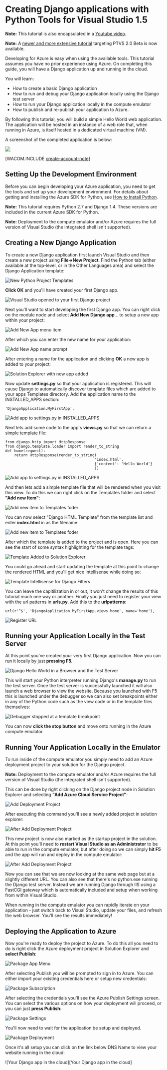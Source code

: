 <properties urlDisplayName="Django with Visual Studio" pageTitle="Django with Visual Studio (Python) - Azure tutorial" metaKeywords="Azure Django web app, Azure Django virtual machine" description="A tutorial that teaches you how to build a Django web application hosted in an Azure virtual machine." metaCanonical="" services="cloud-services" documentationCenter="Python" title="Creating Django applications with Python Tools for Visual Studio 1.5" authors="huvalo" solutions="" manager="wpickett" editor="" />

<tags ms.service="cloud-services" ms.workload="tbd" ms.tgt_pltfrm="na" ms.devlang="python" ms.topic="article" ms.date="01/01/1900" ms.author="huvalo"></tags>

# Creating Django applications with Python Tools for Visual Studio 1.5

**Note:** This tutorial is also encapsulated in a [Youtube video][Youtube video].

**Note:** A [newer and more extensive tutorial][newer and more extensive tutorial] targeting PTVS 2.0 Beta is now available.

Developing for Azure is easy when using the available tools.
This tutorial assumes you have no prior experience using Azure.
On completing this guide, you will have a Django application up and running in the cloud.

You will learn:

-   How to create a basic Django application
-   How to run and debug your Django application locally using the Django test server
-   How to run your Django application locally in the compute emulator
-   How to publish and re-publish your application to Azure.

By following this tutorial, you will build a simple Hello World web
application. The application will be hosted in an instance of a web role
that, when running in Azure, is itself hosted in a dedicated
virtual machine (VM).

A screenshot of the completed application is below:

![][0]

[WACOM.INCLUDE [create-account-note](../includes/create-account-note.md)]

## <span id="setup"></span> </a>Setting Up the Development Environment

Before you can begin developing your Azure application, you need to get the tools and set up your development environment. For details about getting and installing the Azure SDK for Python, see [How to Install Python][How to Install Python].

**Note:** This tutorial requires Python 2.7 and Django 1.4. These versions are included in the current Azure SDK for Python.

**Note:** Deployment to the compute emulator and/or Azure requires the full version of Visual Studio (the integrated shell isn't supported).

## Creating a New Django Application

To create a new Django application first launch Visual Studio and then create a new project using **File-\>New Project**. Find the Python tab (either available at the top-level, or in the Other Languages area) and select the Django Application template:

![New Python Project Templates][New Python Project Templates]

**Click OK** and you'll have created your first Django app.

![Visual Studio opened to your first Django project][Visual Studio opened to your first Django project]

Next you'll want to start developing the first Django app. You can right click on the module node and select **Add New Django app**... to setup a new app within your project:

![Add New App menu item][Add New App menu item]

After which you can enter the new name for your application:

![Add New App name prompt][Add New App name prompt]

After entering a name for the application and clicking **OK** a new app is added to your project:

![Solution Explorer with new app added][Solution Explorer with new app added]

Now update **settings.py** so that your application is registered. This will cause Django to automatically discover template files which are added to your apps Templates directory. Add the application name to the INSTALLED\_APPS section:

    'DjangoApplication.MyFirstApp',

![Add app to settings.py in INSTALLED\_APPS][Add app to settings.py in INSTALLED\_APPS]

Next lets add some code to the app's **views.py** so that we can return a simple template file:

    from django.http import HttpResponse
    from django.template.loader import render_to_string
    def home(request):
        return HttpResponse(render_to_string(
                                            'index.html',
                                            {'content': 'Hello World'}
                                            ))

![Add app to settings.py in INSTALLED\_APPS][1]

And then lets add a simple template file that will be rendered when you visit this view. To do this we can right click on the Templates folder and select **"Add new Item"**:

![Add new item to Templates foder][Add new item to Templates foder]

You can now select "Django HTML Template" from the template list and enter **index.html** in as the filename:

![Add new item to Templates foder][2]

After which the template is added to the project and is open. Here you can see the start of some syntax highlighting for the template tags:

![Template Added to Solution Explorer][Template Added to Solution Explorer]

You could go ahead and start updating the template at this point to change the rendered HTML and you'll get nice intellisense while doing so:

![Template Intellisense for Django Filters][Template Intellisense for Django Filters]

You can leave the capitilization in or out, it won't change the results of this tutorial much one way or another. Finally you just need to register your view with the url patterns in **urls.py**. Add this to the **urlpatterns**:

    url(r'^$', 'DjangoApplication.MyFirstApp.views.home', name='home'),

![Register URL][Register URL]

## Running your Application Locally in the Test Server

At this point you've created your very first Django application. Now you can run it locally by just **pressing F5**.

![Django Hello World in a Browser and the Test Server][Django Hello World in a Browser and the Test Server]

This will start your Python interpreter running Django's **manage.py** to run the test server. Once the test server is successfully launched it will also launch a web browser to view the website. Because you launched with F5 this is launched under the debugger so we can also set breakpoints either in any of the Python code such as the view code or in the template files themselves:

![Debugger stopped at a template breakpoint][Debugger stopped at a template breakpoint]

You can now **click the stop button** and move onto running in the Azure compute emulator.

## Running Your Application Locally in the Emulator

To run inside of the compute emulator you simply need to add an Azure deployment project to your solution for the Django project.

**Note:** Deployment to the compute emulator and/or Azure requires the full version of Visual Studio (the integrated shell isn't supported).

This can be done by right clicking on the Django project node in Solution Explorer and selecting **"Add Azure Cloud Service Project"**:

![Add Deployment Project][Add Deployment Project]

After executing this command you'll see a newly added project in solution explorer:

![After Add Deployment Project][After Add Deployment Project]

This new project is now also marked as the startup project in the solution. At this point you'll need to **restart Visual Studio as an Administrator** to be able to run in the compute emulator, but after doing so we can simply **hit F5** and the app will run and deploy in the compute emulator:

![After Add Deployment Project][3]

Now you can see that we are now looking at the same web page but at a slightly different URL. You can also see that there's no python.exe running the Django test server. Instead we are running Django through IIS using a FastCGI gateway which is automatically included and setup when working from within Visual Studio.

When running in the compute emulator you can rapidly iterate on your application - just switch back to Visual Studio, update your files, and refresh the web browser. You'll see the results immediately!

## Deploying the Application to Azure

Now you're ready to deploy the project to Azure. To do this all you need to do is right click the Azure deployment project in Solution Explorer and **select Publish**:

![Package App Menu][Package App Menu]

After selecting Publish you will be prompted to sign in to Azure. You can either import your existing credentials here or setup new credentials:

![Package Subscription][Package Subscription]

After selecting the credentials you'll see the Azure Publish Settings screen. You can select the various options on how your deployment will proceed, or you can just **press Publish**:

![Package Settings][Package Settings]

You'll now need to wait for the application be setup and deployed.

![Package Deployment][Package Deployment]

Once it's all setup you can click on the link below DNS Name to view your website running in the cloud:

![Your Django app in the cloud][Your Django app in the cloud]

  [Youtube video]: http://www.youtube.com/watch?v=UsLti4KlgAY
  [newer and more extensive tutorial]: ../web-sites-python-create-deploy-django-app/
  [0]: ./media/python-django-app-tools-visual-studio/ptvs-dj-FirstAppInCloud.png
  [create-account-note]: ../includes/create-account-note.md
  [How to Install Python]: ../python-how-to-install/
  [New Python Project Templates]: ./media/python-django-app-tools-visual-studio/ptvs-dj-NewProject.png
  [Visual Studio opened to your first Django project]: ./media/python-django-app-tools-visual-studio/ptvs-dj-FirstProject.png
  [Add New App menu item]: ./media/python-django-app-tools-visual-studio/ptvs-dj-AddNewApp.png
  [Add New App name prompt]: ./media/python-django-app-tools-visual-studio/ptvs-dj-AddNewAppPrompt.png
  [Solution Explorer with new app added]: ./media/python-django-app-tools-visual-studio/ptvs-dj-MyFirstApp.png
  [Add app to settings.py in INSTALLED\_APPS]: ./media/python-django-app-tools-visual-studio/ptvs-dj-InstallApp.png
  [1]: ./media/python-django-app-tools-visual-studio/ptvs-dj-FirstView.png
  [Add new item to Templates foder]: ./media/python-django-app-tools-visual-studio/ptvs-dj-AddFirstTemplate.png
  [2]: ./media/python-django-app-tools-visual-studio/ptvs-dj-NewDjangoTemplate.png
  [Template Added to Solution Explorer]: ./media/python-django-app-tools-visual-studio/ptvs-dj-TemplateAdded.png
  [Template Intellisense for Django Filters]: ./media/python-django-app-tools-visual-studio/ptvs-dj-TemplateIntellisense.png
  [Register URL]: ./media/python-django-app-tools-visual-studio/ptvs-dj-RegisterUrl.png
  [Django Hello World in a Browser and the Test Server]: ./media/python-django-app-tools-visual-studio/ptvs-dj-DjangoHelloWorldTestServer.png
  [Debugger stopped at a template breakpoint]: ./media/python-django-app-tools-visual-studio/ptvs-dj-TemplateBreakpoint.png
  [Add Deployment Project]: ./media/python-django-app-tools-visual-studio/ptvs-dj-AddDeploymentProject.png
  [After Add Deployment Project]: ./media/python-django-app-tools-visual-studio/ptvs-dj-AfterDeployProjAdded.png
  [3]: ./media/python-django-app-tools-visual-studio/ptvs-dj-ComputeEmulator.png
  [Package App Menu]: ./media/python-django-app-tools-visual-studio/ptvs-dj-publish1.png
  [Package Subscription]: ./media/python-django-app-tools-visual-studio/ptvs-dj-publish2.png
  [Package Settings]: ./media/python-django-app-tools-visual-studio/ptvs-dj-publish3.png
  [Package Deployment]: ./media/python-django-app-tools-visual-studio/ptvs-dj-publish4.png
